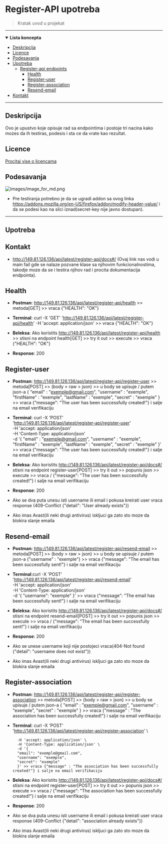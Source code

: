 # Register-API upotreba

> Kratak uvod u projekat
___


<details open>

**<summary> Lista koncepta </summary>**

- [Deskripcija](#Deskripcija) 
- [Licence](#Licence)
- [Podesavanja](#Podesavanja)
- [Upotreba](#Upotreba)
  - [Register-api endpoints](#Register-api)    
    - [Health](#Health)
    - [Register-user](#Register-user)
    - [Register-association](#Register-association)
    - [Resend-email](#Resend-email)
- [Kontakt](#Kontakt)
</details>

 ___

## Deskripcija
Ovo je upustvo koje opisuje rad sa endpointima i postoje tri nacina kako mozes da ih testiras, podesis i sta ce da vrate kao rezultat.
## Licence
[Procitaj vise o licencama](https://github.com/udomiljubimca/udomiljubimca-register-api/blob/develop/LICENSE)
## Podesavanja
![images/image_for_md.png](https://github.com/udomiljubimca/udomiljubimca-register-api/blob/fix/README.md/images/image_for_md.png)

- Pre testiranja potrebno je da se ugradi addon sa ovog linka <https://addons.mozilla.org/en-US/firefox/addon/modify-header-value/> i da se podesi kao na slici iznad(secret-key nije javno dostupan).

___
## Upotreba

## Kontakt




- <http://149.81.126.136/api/latest/register-api/docs#/> (Ovaj link nas vodi u main fail gde se nalaze pozvane klase sa njihovim funkcionalnostima,
takodje moze da se i testira njihov rad i procita dokumentacija endpointa).

## Health

- **Postman**:  <http://149.81.126.136/api/latest/register-api/health> >> metoda[GET] >> vraca {"HEALTH": "OK"}

- **Terminal**: curl -X 'GET' 'http://149.81.126.136/api/latest/register-api/health' -H 'accept: application/json' >> vraca {"HEALTH": "OK"}

- **Beleksa**: Ako koristits <http://149.81.126.136/api/latest/register-api/health> >> stisni na endpoint health[GET] >> try it out >> execute >>
                vraca {"HEALTH": "OK"}

- **Response**: 200

## Register-user

- **Postman**: <http://149.81.126.136/api/latest/register-api/register-user> >> metoda[POST] >> (body > raw > json) >> u body se upisuje /
        putem json-a {
                        "email" : "exemple@gmail.com",
                        "username" : "exemple",
                        "firstName" : "exemple",
                        "lastName" : "exemple",
                        "secret" : "exemple"
                        }  >> vraca {"message": "The user has been successfully created!"} i salje na email verifikaciju

- **Terminal**: curl -X 'POST' \
        'http://149.81.126.136/api/latest/register-api/register-user' \
        -H 'accept: application/json' \
        -H 'Content-Type: application/json' \
        -d '{
        "email" : "exemple@gmail.com",
            "username" : "exemple",
            "firstName" : "exemple",
            "lastName" : "exemple",
            "secret" : "exemple"
        }'  >> vraca {"message": "The user has been successfully created!"} i salje na email verifikaciju
        
- **Beleksa**: Ako koristits <http://149.81.126.136/api/latest/register-api/docs#/> stisni na endpoint register-user[POST] >> try it out >> popunis json >> execute >> vraca /
            {"message": "The user has been successfully created!"} i salje na email verifikaciju

- **Response**: 200

- Ako se dva puta unesu isti username ili email i pokusa kreirati user vraca response (409-Conflict {"detail": "User already exists"})
- Ako imas Avast(ili neki drugi antivirus) iskljuci ga zato sto moze da blokira slanje emaila

## Resend-email

- **Postman**: <http://149.81.126.136/api/latest/register-api/resend-email> >> metoda[POST] >> (body > raw > json) >> u body se upisuje /
             putem json-a {"username" : "exemple"}  >> vraca {"message": "The email has been successfully sent!"} i salje na email verifikaciju

- **Terminal**:curl -X 'POST' \
        'http://149.81.126.136/api/latest/register-api/resend-email' \
        -H 'accept: application/json' \
        -H 'Content-Type: application/json' \
        -d '{
        "username": "exemple"
        }' >> vraca {"message": "The email has been successfully sent!"} i salje na email verifikaciju

- **Beleksa**: Ako koristits <http://149.81.126.136/api/latest/register-api/docs#/> stisni na endpoint resend-email[POST] >> try it out >> popunis json >> execute >> vraca /
            {"message": "The email has been successfully sent!"} i salje na email verifikaciju

- **Response**: 200

- Ako se unese username koji nije postojeci vraca(404-Not found {"detail": "username does not exist"})
- Ako imas Avast(ili neki drugi antivirus) iskljuci ga zato sto moze da blokira slanje emaila

## Register-association

- **Postman**: <http://149.81.126.136/api/latest/register-api/register-association> >> metoda[POST] >> (body > raw > json) >> u body se upisuje /
             putem json-a {
            "email" : "exemple@gmail.com",
            "username" : "exemple",
            "secret" : "exemple"
            }  >> vraca {"message" : "The association has been successfully created!"} i salje na email verifikaciju

- **Terminal**: curl -X 'POST' \
        'http://149.81.126.136/api/latest/register-api/register-association' \

        -H 'accept: application/json' \
        -H 'Content-Type: application/json' \
        -d '{
        "email": "exemple@gmail.com",
        "username": "exemple",
        "secret": "exemple"
        }' >> vraca {"message" : "The association has been successfully created!"} i salje na email verifikaciju

- **Beleksa**: Ako koristits <http://149.81.126.136/api/latest/register-api/docs#/> stisni na endpoint register-user[POST] >> try it out >> popunis json >> execute >> vraca /
            {"message": "The association has been successfully created!"} i salje na email verifikaciju

- **Response**: 200

- Ako se dva puta unesu isti username ili email i pokusa kreirati user vraca response (409-Conflict {"detail": "association already exists"})
- Ako imas Avast(ili neki drugi antivirus) iskljuci ga zato sto moze da blokira slanje emaila

